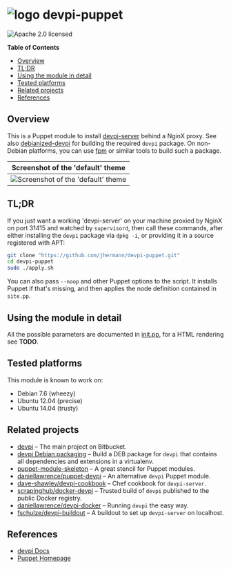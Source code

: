 # ![logo](https://raw.githubusercontent.com/jhermann/devpi-puppet/master/doc/static/logo-32.png) devpi-puppet

![Apache 2.0 licensed](http://img.shields.io/badge/license-Apache_2.0-red.svg)

**Table of Contents**

- [Overview](#user-content-overview)
- [TL;DR](#user-content-tldr)
- [Using the module in detail](#user-content-using-the-module-in-detail)
- [Tested platforms](#user-content-tested-platforms)
- [Related projects](#user-content-related-projects)
- [References](#user-content-references)


## Overview

This is a Puppet module to install [devpi-server](http://doc.devpi.net/latest/) behind a NginX proxy.
See also [debianized-devpi](https://github.com/jhermann/devpi-enterprisey/tree/master/debianized-devpi)
for building the required `devpi` package.
On non-Debian platforms, you can use [fpm](https://github.com/jordansissel/fpm) or similar tools to build such a package.

| Screenshot of the 'default' theme |
|:-------------:|
| ![Screenshot of the 'default' theme](https://raw.githubusercontent.com/jhermann/devpi-puppet/master/doc/static/theme-default.png) |


## TL;DR

If you just want a working 'devpi-server' on your machine proxied by NginX on port 31415
and watched by `supervisord`, then call these commands, after either installing
the `devpi` package via `dpkg -i`, or providing it in a source registered with APT:

```sh
git clone "https://github.com/jhermann/devpi-puppet.git"
cd devpi-puppet
sudo ./apply.sh
```

You can also pass `--noop` and other Puppet options to the script.
It installs Puppet if that's missing, and then applies the node definition contained in `site.pp`.


## Using the module in detail

All the possible parameters are documented in
[init.pp](https://github.com/jhermann/devpi-puppet/tree/master/manifests/init.pp),
for a HTML rendering see **TODO**.


## Tested platforms

This module is known to work on:

* Debian 7.6 (wheezy)
* Ubuntu 12.04 (precise)
* Ubuntu 14.04 (trusty)


## Related projects

* [devpi](https://bitbucket.org/hpk42/devpi) – The main project on Bitbucket.
* [devpi Debian packaging](https://github.com/jhermann/devpi-enterprisey/tree/master/debianized-devpi) – Build a DEB package for `devpi` that contains all dependencies and extensions in a virtualenv.
* [puppet-module-skeleton](https://github.com/garethr/puppet-module-skeleton) – A great stencil for Puppet modules.
* [daniellawrence/puppet-devpi](https://github.com/daniellawrence/puppet-devpi) – An alternative `devpi` Puppet module.
* [dave-shawley/devpi-cookbook](https://github.com/dave-shawley/devpi-cookbook) – Chef cookbook for `devpi-server`.
* [scrapinghub/docker-devpi](https://github.com/scrapinghub/docker-devpi) – Trusted build of `devpi` published to the public Docker registry.
* [daniellawrence/devpi-docker](https://github.com/daniellawrence/devpi-docker) – Running `devpi` the easy way.
* [fschulze/devpi-buildout](https://github.com/fschulze/devpi-buildout) – A buildout to set up `devpi-server` on localhost.


## References

* [devpi Docs](http://doc.devpi.net/latest/)
* [Puppet Homepage](https://puppetlabs.com/puppet/puppet-open-source)
